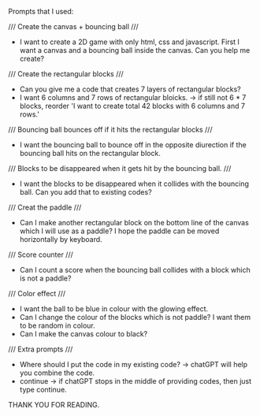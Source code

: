 Prompts that I used:

/// Create the canvas + bouncing ball ///

- I want to create a 2D game with only html, css and javascript.
First I want a canvas and a bouncing ball inside the canvas. Can you help me create?

/// Create the rectangular blocks ///

- Can you give me a code that creates 7 layers of rectangular blocks?
- I want 6 columns and 7 rows of rectangular bloicks.
-> if still not 6 * 7 blocks, reorder 'I want to create total 42 blocks with 6 columns and 7 rows.'

/// Bouncing ball bounces off if it hits the rectangular blocks ///

- I want the bouncing ball to bounce off in the opposite diurection if the bouncing ball hits on the rectangular block.

/// Blocks to be disappeared when it gets hit by the bouncing ball. ///

- I want the blocks to be disappeared when it collides with the bouncing ball. Can you add that to existing codes? 

/// Creat the paddle ///

- Can I make another rectangular block on the bottom line of the canvas which I will use as a paddle? I hope the paddle can be moved horizontally by keyboard.

/// Score counter ///

- Can I count a score when the bouncing ball collides with a block which is not a paddle?

/// Color effect ///

- I want the ball to be blue in colour with the glowing effect.
- Can I change the colour of the blocks which is not paddle? I want them to be random in colour.
- Can I make the canvas colour to black?

/// Extra prompts ///

- Where should I put the code in my existing code?
-> chatGPT will help you combine the code.
- continue
-> if chatGPT stops in the middle of providing codes, then just type continue.


THANK YOU FOR READING.
